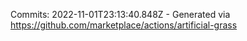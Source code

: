 Commits: 2022-11-01T23:13:40.848Z - Generated via https://github.com/marketplace/actions/artificial-grass
<br>
